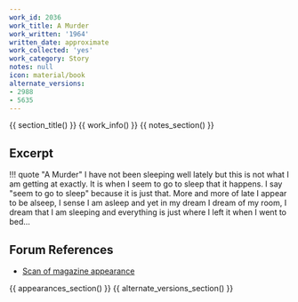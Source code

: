 ```yaml
---
work_id: 2036
work_title: A Murder
work_written: '1964'
written_date: approximate
work_collected: 'yes'
work_category: Story
notes: null
icon: material/book
alternate_versions:
- 2988
- 5635
---
```


{{ section_title() }}
{{ work_info() }}
{{ notes_section() }}
## Excerpt
!!! quote "A Murder"
    I have not been sleeping well lately but this is not what I am getting at exactly. It is when I seem to go to sleep that it happens. I say "seem to go to sleep" because it is just that. More and more of late I appear to be alseep, I sense I am asleep and yet in my dream I dream of my room, I dream that I am sleeping and everything is just where I left it when I went to bed...

## Forum References
- [Scan of magazine appearance](https://bukowskiforum.com/threads/notes-from-underground-no-1-1964-murder-the-night-they-took-whitey-the-swan-insomnia-6-a-m.11463/)

{{ appearances_section() }}
{{ alternate_versions_section() }}